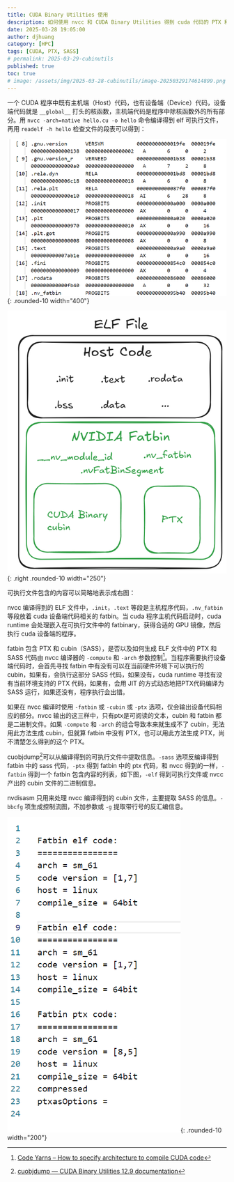 ```yaml
---
title: CUDA Binary Utilities 使用
description: 如何使用 nvcc 和 CUDA Binary Utilities 得到 cuda 代码的 PTX 和 SASS信息
date: 2025-03-28 19:05:00
author: djhuang
category: [HPC]
tags: [CUDA, PTX, SASS]
# permalink: 2025-03-29-cubinutils
published: true
toc: true
# image: /assets/img/2025-03-28-cubinutils/image-20250329174614899.png
---
```


一个 CUDA 程序中既有主机端（Host）代码，也有设备端（Device）代码，设备端代码就是 `__global__` 打头的核函数，主机端代码是程序中除核函数外的所有部分。用 `nvcc -arch=native hello.cu -o hello` 命令编译得到 elf 可执行文件，再用 `readelf -h hello` 检查文件的段表可以得到：

![](/assets/img/2025-03-28-cubinutils/image-20250329180550711.png){: .rounded-10 width="400"}

![](/assets/img/2025-03-28-cubinutils/image-20250329174614899.png){: .right .rounded-10 width="250"}

可执行文件包含的内容可以简略地表示成右图：

nvcc 编译得到的 ELF 文件中，`.init`，`.text` 等段是主机程序代码，`.nv_fatbin` 等段放着 cuda 设备端代码相关的 fatbin。当 cuda 程序主机代码启动时，cuda runtime 会处理嵌入在可执行文件中的 fatbinary，获得合适的 GPU 镜像，然后执行 cuda 设备端的程序。

fatbin 包含 PTX 和 cubin（SASS），是否以及如何生成 ELF 文件中的 PTX 和 SASS 代码由 nvcc 编译器的 `-compute` 和 `-arch` 参数控制[^1]。当程序需要执行设备端代码时，会首先寻找 fatbin 中有没有可以在当前硬件环境下可以执行的 cubin，如果有，会执行这部分 SASS 代码，如果没有，cuda runtime 寻找有没有当前环境支持的 PTX 代码，如果有，会用 JIT 的方式动态地把PTX代码编译为 SASS 运行，如果还没有，程序执行会出错。

如果在 nvcc 编译时使用 `-fatbin` 或 `-cubin` 或 `-ptx` 选项，仅会输出设备代码相应的部分。nvcc 输出的这三样中，只有ptx是可阅读的文本，cubin 和 fatbin 都是二进制文件。如果 `-compute` 和 `-arch` 的组合导致本来就生成不了 cubin，无法用此方法生成 cubin，但就算 fatbin 中没有 PTX，也可以用此方法生成 PTX，尚不清楚怎么得到的这个 PTX。

cuobjdump[^2]可以从编译得到的可执行文件中提取信息。`-sass` 选项反编译得到 fatbin 中的 sass 代码，`-ptx` 得到 fatbin 中的 ptx 代码，和 nvcc 得到的一样，`-fatbin` 得到一个 fatbin 包含内容的列表，如下图，`-elf` 得到可执行文件或 nvcc 产出的 cubin 文件的二进制信息。

nvdisasm 只用来处理 nvcc 编译得到的 cubin 文件，主要提取 SASS 的信息。`-bbcfg` 项生成控制流图，不加参数或 `-g` 提取带行号的反汇编信息。

![](/assets/img/2025-03-28-cubinutils/image-20250329190232712.png){: .rounded-10 width="200"}


[^1]: [Code Yarns – How to specify architecture to compile CUDA code](https://codeyarns.com/tech/2014-03-03-how-to-specify-architecture-to-compile-cuda-code.html)

[^2]: [cuobjdump — CUDA Binary Utilities 12.9 documentation](https://docs.nvidia.com/cuda/cuda-binary-utilities/index.html#cuobjdump)

[^3]: [cuobjdump — CUDA Binary Utilities 12.9 documentation](https://docs.nvidia.com/cuda/cuda-binary-utilities/index.html#nvdisasm)